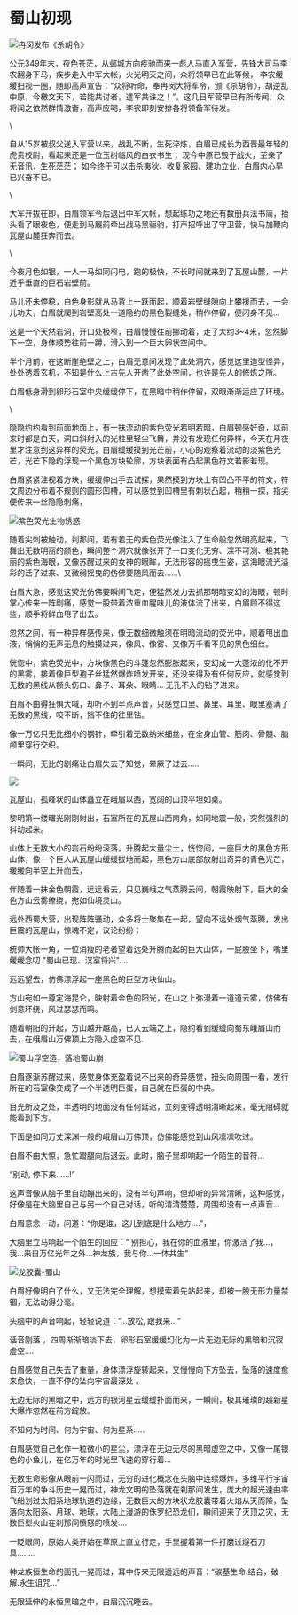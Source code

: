 # 蜀山初现

![冉闵发布《杀胡令》](../.gitbook/assets/123.jpg)

公元349年末，夜色苍茫，从邺城方向疾驰而来一彪人马直入军营，先锋大司马李农翻身下马，疾步走入中军大帐，火光明灭之间，众将领早已在此等候， 李农缓缓扫视一圈，随即高声宣告：“众将听命，奉冉闵大将军令，颁《杀胡令》，胡逆乱中原，今檄文天下，若能共讨者，遣军共诛之！”。这几日军营早已有所传闻，众将闻之依然群情激奋，高声应喝，李农即刻安排各将领备军待发。

\


自从15岁被叔父送入军营以来，战乱不断，生死淬炼，白眉已成长为西晋最年轻的虎贲校尉，看起来还是一位玉树临风的白衣书生； 现今中原已毁于战火，至亲了无音讯，生死茫茫； 如今终于可以击杀夷狄、收复家园、建功立业，白眉内心早已兴奋不已。

\


大军开拔在即，白眉领军令后退出中军大帐，想起练功之地还有数册兵法书简，抬头看了眼夜色，便走到马厩前牵出战马黑骊驹，打声招呼出了守卫营，快马加鞭向瓦屋山麓狂奔而去。

\


今夜月色如银，一人一马如同闪电，跑的极快，不长时间就来到了瓦屋山麓，一片近乎垂直的巨石岩壁前。

马儿还未停稳，白色身影就从马背上一跃而起，顺着岩壁缝隙向上攀援而去，一会儿功夫，白眉就爬到岩壁高处一道隐约的黑色裂缝处，稍作停留，便闪身不见...

这是一个天然岩洞，开口处极窄，白眉慢慢往前挪动着，走了大约3\~4米，忽然脚下一空，身体顺势往前一蹲，滑入到一个巨大卵状空间中。



半个月前，在这断崖绝壁之上，白眉无意间发现了此处洞穴，感觉这里造型怪异，处处透着玄机，不知是什么上古先人开凿了此处空间，也许是先人的修炼之所。

白眉低身滑到卵形石室中央缓缓停下，在黑暗中稍作停留，双眼渐渐适应了环境。

\


隐隐约约看到前面地面上，有一抹流动的紫色荧光若明若暗，白眉顿感好奇，以前来时都是白天，洞口斜射入的光柱里轻尘飞舞，并没有发现任何异样，今天在月夜里才注意到这异样的荧光，白眉缓缓摸到光芒前，小心的观察着流动的淡紫色光芒，光芒下隐约浮现一个黑色方块轮廓，方块表面有凸起黑色符文若影若现。

白眉紧紧注视着方块，缓缓伸出手去试探，果然摸到方块上有凹凸不平的符文，符文周边分布着不规则的圆形凹槽，可以感觉到凹槽里有刺状凸起，稍稍一探，指尖便传来一丝隐隐刺痛，

![紫色荧光生物诱惑](../.gitbook/assets/maxresdefault.jpeg)

随着尖刺被触动，刹那间，若有若无的紫色荧光像注入了生命般忽然明亮起来，飞舞出无数明丽的颜色，瞬间整个洞穴就像张开了一口变化无穷、深不可测、极其艳丽的紫色海眼，又像苏醒过来的女神的眼眸，无法形容的摇曳生姿，这海眼流光溢彩的活了过来、又微弱摇曳的仿佛要随风而去......\


白眉大急，感觉这荧光仿佛要瞬间飞走，便猛然发力去抓那明暗变幻的海眼，顿时掌心传来一阵剧痛，感觉一股带着浓重血腥味儿的液体流了出来，白眉顾不得这些，顺手将鲜血甩了出去。

忽然之间，有一种异样感传来，像无数细微触须在明暗流动的荧光中，顺着甩出血液，悄悄的无声无息的触摸过来，像风、像雾、又像万千看不见的黑色细丝。

恍惚中，紫色荧光中，方块像黑色的斗篷忽然膨胀起来，变幻成一大蓬浓的化不开的黑雾，接着像巨型孢子丝猛然爆炸喷发开来，还没来得及有任何反应，就感觉到无数的黑线从额头伤口、鼻子、耳朵、眼睛... 无孔不入的钻了进来。

白眉不由得狂惧大喊，却听不到半点声音，只感觉口里、鼻里、耳里、眼里塞满了无数的黑线，咬不断，挡不住的往里钻。

像一万亿只无比细小的钢针，牵引着无数纳米细丝，在全身血管、筋肉、骨髓、脑颅里穿行交织。

一瞬间，无比的剧痛让白眉失去了知觉，晕厥了过去.....

![](../.gitbook/assets/仙山.jpeg)

瓦屋山，孤峰状的山体矗立在峨眉以西，宽阔的山顶平坦如桌。

黎明第一缕曙光刚刚射出，石室所在的瓦屋山西南角，如同地震一般，突然强烈的抖动起来。

山体上无数大小的岩石纷纷滚落，升腾起大量尘土，恍惚间，一座巨大的黑色方形山体，像一个巨人从瓦屋山缓缓拔地而起，黑色方山底部放射出奇异的青色光芒，缓缓向半空上升而去，

伴随着一抹金色朝霞，远远看去，只见巍峨之气蒸腾云间，朝霞映射下，巨大的金色方山云雾缭绕，宛如仙境灵山。

远处西蜀大营，出现阵阵骚动，众多将士聚集在一起，望向不远处烟气蒸腾，发出巨震的瓦屋山，惊魂不定，议论纷纷；

统帅大帐一角，一位消瘦的老者望着远处升腾而起的巨大山体，一屁股坐下，嘴里缓缓念叨 "蜀山已现、汉室将兴"....

远远望去，仿佛漂浮起一座黑色的巨型方块仙山。&#x20;

方山宛如一尊定海昆仑，映射着金色的阳光，在山之上弥漫着一道道云雾，仿佛有剑意环绕，风过瑟瑟而鸣。

随着朝阳的升起，方山越升越高，已入云端之上，隐约看到缓缓向蜀东峨眉山而去，在峨眉山万佛顶上方隐入虚空不见.

![蜀山浮空造，落地蜀山崩                                    ](../.gitbook/assets/1000.jpeg)

白眉逐渐苏醒过来，感觉身体充盈着说不出来的奇异感觉，扭头向周围一看，发行所在的石室像变成了一个半透明巨蛋，自己就在巨蛋的中央。

目光所及之处，半透明的地面没有任何延迟，立刻变得透明清晰起来，毫无阻碍就能看到下方。

下面是如同万丈深渊一般的峨眉山万佛顶，仿佛能感觉到山风凛凛吹过。

白眉不由大惊，急忙蹬腿向后退去。此时，脑子里却响起一个陌生的音符...

“别动,   停下来......!”

这声音像从脑子里自动蹦出来的，没有半句声响，但却听的异常清晰，这种感觉，好像是在大脑里自己与另一个自己对话，听的清清楚楚，周围却没有一点声音...

白眉意念一动，问道：“你是谁，这儿到底是什么地方....”，&#x20;

大脑里立马响起一个陌生的回应：“ 别担心，我在你的血液里，你激活了我...， 我...来自万亿光年之外...神龙族，我与你...一体共生“

![ 龙胶囊-蜀山](../.gitbook/assets/1.png)

白眉好像明白了什么，又无法完全理解，想摸索着先站起来，却被一股无形力量禁锢，无法动得分毫。

头脑中的声音响起，轻轻说道：”...放松,  跟我来...“

话音刚落 ，四周渐渐暗淡下去，卵形石室缓缓幻化为一片无边无际的黑暗和沉寂虚空....

白眉感觉自己失去了重量，身体漂浮旋转起来，又慢慢向下方坠去，坠落的速度愈来愈快，一直不停的坠向宇宙最深处 。

无边无际的黑暗之中，远方的银河星云缓缓扑面而来，一瞬间，极其璀璨的超新星大爆炸忽然在前方绽放。

不知何为时间、何为宇宙、何为星系.....&#x20;

白眉感觉自己化作一粒微小的星尘，漂浮在无边无尽的黑暗虚空之中，又像一尾银色的小鱼儿，在亿万年的时光里飞速的穿行着...

无数生命影像从眼前一闪而过，无穷的进化概念在头脑中连续爆炸，多维平行宇宙百万年的争斗历史一晃而过，神龙文明的坠落就在刹那间发生，庞大的超光速曲率飞船划过太阳系地球轨道的边缘，无数巨大的方块状龙胶囊带着火焰从天而降，坠落向太阳系、月球、地球，大陆上漫游的侏罗纪恐龙们，瞬间迎来了灭顶之灾，无数巨型火山在刹那间愤怒的喷发....&#x20;

一眨眼间，原始人类开始在草原上直立行走，手里握着第一件打磨过燧石刀具........

神龙族恒生命的面孔一晃而过，耳中传来无限遥远的声音：“碳基生命.结合，破解.永生诅咒...”

无限延伸的永恒黑暗之中，白眉沉沉睡去。

